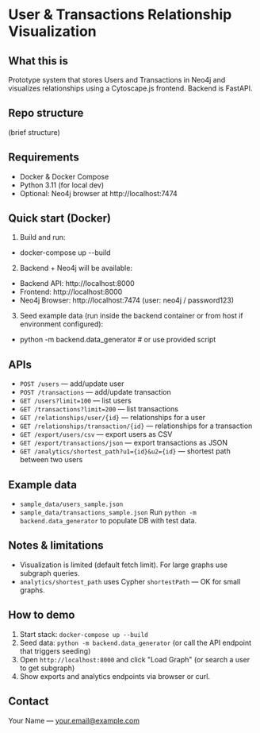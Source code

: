 # User & Transactions Relationship Visualization

## What this is
Prototype system that stores Users and Transactions in Neo4j and visualizes relationships using a Cytoscape.js frontend. Backend is FastAPI.

## Repo structure
(brief structure)

## Requirements
- Docker & Docker Compose
- Python 3.11 (for local dev)
- Optional: Neo4j browser at http://localhost:7474

## Quick start (Docker)
1. Build and run:
- docker-compose up --build

2. Backend + Neo4j will be available:
- Backend API: http://localhost:8000
- Frontend: http://localhost:8000
- Neo4j Browser: http://localhost:7474 (user: neo4j / password123)

3. Seed example data (run inside the backend container or from host if environment configured):
- python -m backend.data_generator # or use provided script


## APIs
- `POST /users` — add/update user
- `POST /transactions` — add/update transaction
- `GET /users?limit=100` — list users
- `GET /transactions?limit=200` — list transactions
- `GET /relationships/user/{id}` — relationships for a user
- `GET /relationships/transaction/{id}` — relationships for a transaction
- `GET /export/users/csv` — export users as CSV
- `GET /export/transactions/json` — export transactions as JSON
- `GET /analytics/shortest_path?u1={id}&u2={id}` — shortest path between two users

## Example data
- `sample_data/users_sample.json`
- `sample_data/transactions_sample.json`
Run `python -m backend.data_generator` to populate DB with test data.

## Notes & limitations
- Visualization is limited (default fetch limit). For large graphs use subgraph queries.
- `analytics/shortest_path` uses Cypher `shortestPath` — OK for small graphs.

## How to demo
1. Start stack: `docker-compose up --build`
2. Seed data: `python -m backend.data_generator` (or call the API endpoint that triggers seeding)
3. Open `http://localhost:8000` and click "Load Graph" (or search a user to get subgraph)
4. Show exports and analytics endpoints via browser or curl.

## Contact
Your Name — your.email@example.com

